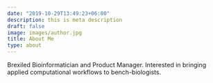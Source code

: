 ```yaml
---
date: "2019-10-29T13:49:23+06:00"
description: this is meta description
draft: false
image: images/author.jpg
title: About Me
type: about
---
```


Brexiled Bioinformatician and Product Manager. Interested in bringing applied
computational workflows to bench-biologists.